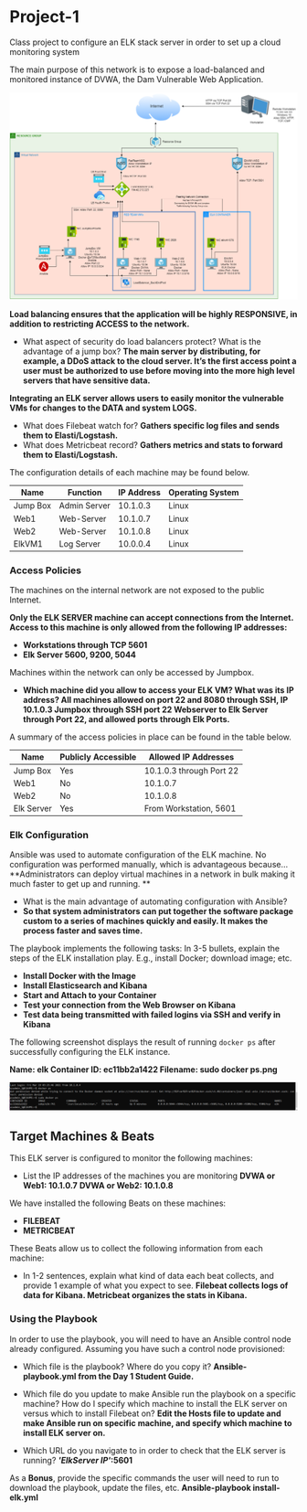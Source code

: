 # Project-1
Class project to configure an ELK stack server in order to set up a cloud monitoring system

The main purpose of this network is to expose a load-balanced and monitored instance of DVWA, the Dam Vulnerable Web Application.

![NETWORK TOPOLOGY](Prj13.png)


**Load balancing ensures that the application will be highly RESPONSIVE, in addition to restricting ACCESS to the network.**

-  What aspect of security do load balancers protect? What is the advantage of a jump box?
	**The main server by distributing, for example, a DDoS attack to the cloud server.  It’s the first access point a user must be authorized to use before moving into the more high level servers that have sensitive data.**

**Integrating an ELK server allows users to easily monitor the vulnerable VMs for changes to the DATA and system LOGS.**

- What does Filebeat watch for? 
**Gathers specific log files and sends them to Elasti/Logstash.**
- What does Metricbeat record? 
**Gathers metrics and stats to forward them to Elasti/Logstash.**

The configuration details of each machine may be found below.

|Name |	Function |	IP Address	| Operating System|
|-----|-----------|--------------|-----------------|
|Jump Box |	Admin Server	| 10.1.0.3	| Linux 
|Web1 |	Web-Server |	10.1.0.7	| Linux 
|Web2 |	Web-Server |	10.1.0.8	| Linux 
|ElkVM1 |	Log Server |	10.0.0.4	| Linux 


### Access Policies

The machines on the internal network are not exposed to the public Internet. 

**Only the ELK SERVER machine can accept connections from the Internet. Access to this machine is only allowed from the following IP addresses:**
- **Workstations through TCP 5601**
- **Elk Server 5600, 9200, 5044**

Machines within the network can only be accessed by Jumpbox.
- **Which machine did you allow to access your ELK VM? What was its IP address?
     All machines allowed on port 22 and 8080 through SSH, IP 10.1.0.3
     Jumpbox through SSH port 22
    Webserver to Elk Server through Port 22, and allowed ports through Elk Ports.**

A summary of the access policies in place can be found in the table below.


|Name |	Publicly Accessible	| Allowed IP Addresses |
|-----|---------------------|----------------------|
|Jump Box	| Yes 	| 10.1.0.3 through Port 22
|Web1	| No 	| 10.1.0.7 
|Web2 |	No |	10.1.0.8 
|Elk Server	|Yes	| From Workstation, 5601



### Elk Configuration

Ansible was used to automate configuration of the ELK machine. No configuration was performed manually, which is advantageous because…
**Administrators can deploy virtual machines in a network in bulk making it much faster to get up and running.  **

- What is the main advantage of automating configuration with Ansible? 
- **So that system administrators can put together the software package custom to a series of machines quickly and easily.  It makes the process faster and saves time.**  

The playbook implements the following tasks:
 In 3-5 bullets, explain the steps of the ELK installation play. E.g., install Docker; download image; etc.
- **Install Docker with the Image**
- **Install Elasticsearch and Kibana**
- **Start and Attach to your Container**
- **Test your connection from the Web Browser on Kibana**
- **Test data being transmitted with failed logins via SSH and verify in Kibana**

The following screenshot displays the result of running `docker ps` after successfully configuring the ELK instance.

 **Name: elk  Container ID: ec11bb2a1422 Filename: sudo docker ps.png**

![DOCKER](https://github.com/rmccann-sd/Project-1/blob/c69530dc45c4b10e4a3e007c6287b7bc7407f082/sudo%20docker%20ps.png)

## Target Machines & Beats
This ELK server is configured to monitor the following machines:

- List the IP addresses of the machines you are monitoring
**DVWA or Web1: 10.1.0.7**
**DVWA or Web2: 10.1.0.8**

We have installed the following Beats on these machines:
- **FILEBEAT**
- **METRICBEAT**

These Beats allow us to collect the following information from each machine:
-  In 1-2 sentences, explain what kind of data each beat collects, and provide 1 example of what you expect to see. 
**Filebeat collects logs of data for Kibana. Metricbeat organizes the stats in Kibana.**



### Using the Playbook
In order to use the playbook, you will need to have an Ansible control node already configured. Assuming you have such a control node provisioned: 

- Which file is the playbook? Where do you copy it? 
**Ansible-playbook.yml from the Day 1 Student Guide.**

- Which file do you update to make Ansible run the playbook on a specific machine? How do I specify which machine to install the ELK server on versus which to install Filebeat on?
**Edit the Hosts file to update and make Ansible run on specific machine, and specify which machine to install ELK server on.**

- Which URL do you navigate to in order to check that the ELK server is running?
**_'ElkServer IP'_:5601**

As a **Bonus**, provide the specific commands the user will need to run to download the playbook, update the files, etc.
**Ansible-playbook install-elk.yml**




